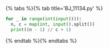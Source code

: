 {% tabs %}{% tab title='BJ_11134.py' %}

```py
for _ in range(int(input())):
  n, c = map(int, input().split())
  print((n - 1) // c + 1)
```

{% endtab %}{% endtabs %}
